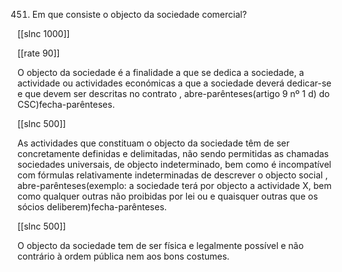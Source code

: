 451.  Em  que consiste o objecto da sociedade comercial?

[[slnc 1000]]

[[rate 90]]

O  objecto  da  sociedade  é  a  finalidade  a  que  se  dedica  a  sociedade,  a actividade  ou  actividades  económicas  a  que  a  sociedade  deverá  dedicar-se  e que devem ser descritas no contrato  , abre-parênteses(artigo 9  nº 1 d) do CSC)fecha-parênteses.

[[slnc 500]]

As  actividades  que  constituam  o  objecto  da  sociedade  têm  de  ser  concretamente definidas  e  delimitadas,  não  sendo  permitidas  as  chamadas  sociedades universais,  de  objecto  indeterminado,  bem  como  é  incompatível  com  fórmulas relativamente  indeterminadas  de  descrever  o  objecto  social  , abre-parênteses(exemplo:  a  sociedade  terá por  objecto  a  actividade  X,  bem  como  qualquer  outras  não  proibidas  por  lei  ou  e quaisquer  outras  que os sócios deliberem)fecha-parênteses.

[[slnc 500]]

O  objecto  da  sociedade  tem  de  ser  física  e  legalmente  possível  e  não  contrário  à ordem  pública  nem  aos bons costumes.
